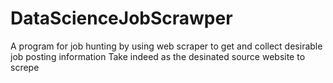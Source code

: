 # DataScienceJobScrawper
A program for job hunting  by using web scraper to get and collect desirable job posting information 
Take indeed as the desinated source website to screpe

